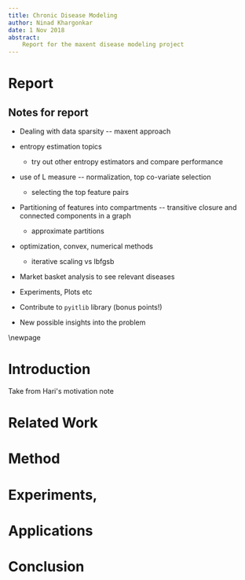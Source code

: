 ```yaml
---
title: Chronic Disease Modeling 
author: Ninad Khargonkar 
date: 1 Nov 2018 
abstract: 
    Report for the maxent disease modeling project
---
```


# Report

## Notes for report

-   Dealing with data sparsity -- maxent approach

-   entropy estimation topics
    -   try out other entropy estimators and compare performance
-   use of L measure -- normalization, top co-variate selection
    -   selecting the top feature pairs
-   Partitioning of features into compartments -- transitive closure and
    connected components in a graph
    -   approximate partitions
-   optimization, convex, numerical methods
    -   iterative scaling vs lbfgsb
-   Market basket analysis to see relevant diseases

-   Experiments, Plots etc

-   Contribute to `pyitlib` library (bonus points!)

-   New possible insights into the problem

\newpage

# Introduction
Take from Hari's motivation note

# Related Work
# Method
# Experiments,
# Applications
# Conclusion

